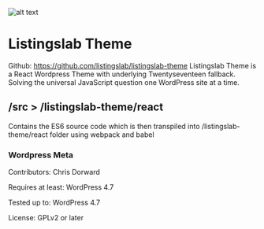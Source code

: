 ![alt text](http://listingslab.com/wp-content/uploads/2017/03/cropped-android-chrome-384x384.png "Listingslab Beaker Logo")
# Listingslab Theme

Github: https://github.com/listingslab/listingslab-theme
Listingslab Theme is a React Wordpress Theme with underlying Twentyseventeen fallback. Solving the universal JavaScript question one WordPress site at a time.

## /src > /listingslab-theme/react

Contains the ES6 source code which is then transpiled into /listingslab-theme/react folder using webpack and babel

### Wordpress Meta
Contributors: Chris Dorward

Requires at least: WordPress 4.7

Tested up to: WordPress 4.7

License: GPLv2 or later
